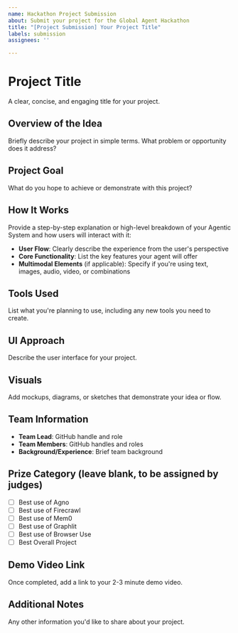 ```yaml
---
name: Hackathon Project Submission
about: Submit your project for the Global Agent Hackathon
title: "[Project Submission] Your Project Title"
labels: submission
assignees: ''

---
```


# Project Title
A clear, concise, and engaging title for your project.

## Overview of the Idea
Briefly describe your project in simple terms. What problem or opportunity does it address?

## Project Goal
What do you hope to achieve or demonstrate with this project?

## How It Works
Provide a step-by-step explanation or high-level breakdown of your Agentic System and how users will interact with it:

- **User Flow**: Clearly describe the experience from the user's perspective
- **Core Functionality**: List the key features your agent will offer
- **Multimodal Elements** (if applicable): Specify if you're using text, images, audio, video, or combinations

## Tools Used
List what you're planning to use, including any new tools you need to create.

## UI Approach
Describe the user interface for your project.

## Visuals
Add mockups, diagrams, or sketches that demonstrate your idea or flow.

## Team Information
- **Team Lead**: GitHub handle and role
- **Team Members**: GitHub handles and roles
- **Background/Experience**: Brief team background

## Prize Category (leave blank, to be assigned by judges)
- [ ] Best use of Agno
- [ ] Best use of Firecrawl
- [ ] Best use of Mem0
- [ ] Best use of Graphlit
- [ ] Best use of Browser Use
- [ ] Best Overall Project

## Demo Video Link
Once completed, add a link to your 2-3 minute demo video.

## Additional Notes
Any other information you'd like to share about your project.
